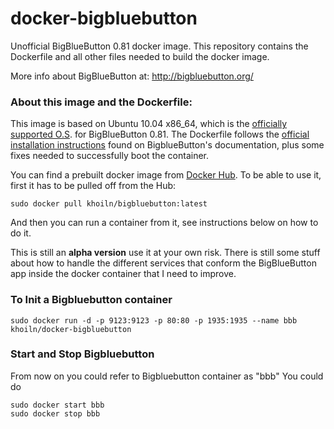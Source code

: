 # docker-bigbluebutton

Unofficial BigBlueButton 0.81 docker image. This repository contains the Dockerfile and all other files needed to build the docker image. 

More info about BigBlueButton at: http://bigbluebutton.org/


### About this image and the Dockerfile:

This image is based on Ubuntu 10.04 x86_64, which is the [officially supported O.S](https://code.google.com/p/bigbluebutton/wiki/InstallationUbuntu#Before_You_Install). for BigBlueButton 0.81. The Dockerfile follows the [official installation instructions](https://code.google.com/p/bigbluebutton/wiki/InstallationUbuntu#Installing_BigBlueButton_0.81) found on BigblueButton's documentation, plus some fixes needed to successfully boot the container. 

You can find a prebuilt docker image from [Docker Hub](https://registry.hub.docker.com/u/juanluisbaptiste/bigbluebutton/). To be able to use it, first it has to be pulled off from the Hub:

    sudo docker pull khoiln/bigbluebutton:latest
  
And then you can run a container from it, see instructions below on how to do it.

This is still an **alpha version** use it at your own risk. There is still some stuff about how to handle the different services that conform the BigBlueButton app inside the docker container that I need to improve.

### To Init a Bigbluebutton container
    sudo docker run -d -p 9123:9123 -p 80:80 -p 1935:1935 --name bbb khoiln/docker-bigbluebutton

### Start and Stop Bigbluebutton
From now on you could refer to Bigbluebutton container as "bbb"
You could do

    sudo docker start bbb
    sudo docker stop bbb
